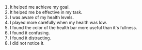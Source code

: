 1. It helped me achieve my goal.
2. It helped me be effective in my task.
3. I was aware of my health levels.
4. I played more carefully when my health was low.
5. I found the color of the health bar more useful than it's fullness.
6. I found it confusing.
7. I found it distracting.
8. I did not notice it. 

